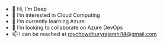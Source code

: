 - 👋 Hi, I’m Deep
- 👀 I’m interested in Cloud Computing
- 🌱 I’m currently learning Azure
- 💞️ I’m looking to collaborate on Azure DevOps
- 📫 I can be reached at roychowdhuryrajarshi14@gmail.com

<!---
DeepRC/DeepRC is a ✨ special ✨ repository because its `README.md` (this file) appears on your GitHub profile.
You can click the Preview link to take a look at your changes.
--->
